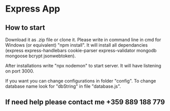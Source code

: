 # Express App

## How to start
Download it as .zip file or clone it. 
Please write in command line in cmd for Windows (or equivalent) "npm install". It will install all dependancies (express express-handlebars cookie-parser express-validator mongodb mongoose bcrypt jsonwebtoken).

After installations write "npx nodemon" to start server. It will have listening on port 3000.

If you want you can change configurations in folder "config". To change database name look for "dbString" in file "database.js".

## If need help please contact me +359 889 188 779
